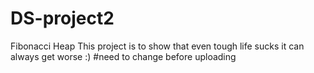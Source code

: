 # DS-project2
Fibonacci Heap
This project is to show that even tough life sucks it can always get worse :) #need to change before uploading
